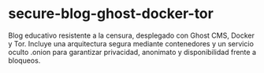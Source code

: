 # secure-blog-ghost-docker-tor
Blog educativo resistente a la censura, desplegado con Ghost CMS, Docker y Tor. Incluye una arquitectura segura mediante contenedores y un servicio oculto .onion para garantizar privacidad, anonimato y disponibilidad frente a bloqueos.
